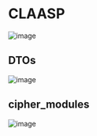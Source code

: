 # CLAASP

![image](https://github.com/tousif13/CLAASP_Project/assets/33444140/4c7ff516-afc6-4f6a-895c-bbc4c07398d8)

## DTOs

![image](https://github.com/tousif13/CLAASP_Project/assets/33444140/0157ea88-6d28-4675-b9d5-2a6ea47fc6f6)

## cipher_modules

![image](https://github.com/tousif13/CLAASP_Project/assets/33444140/54df71f4-940b-4089-8d40-6a9111474026)

